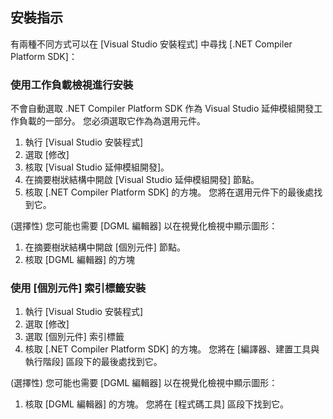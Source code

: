 ## <a name="installation-instructions"></a>安裝指示 

有兩種不同方式可以在 [Visual Studio 安裝程式] 中尋找 [.NET Compiler Platform SDK]：

### <a name="install-using-the-workloads-view"></a>使用工作負載檢視進行安裝

不會自動選取 .NET Compiler Platform SDK 作為 Visual Studio 延伸模組開發工作負載的一部分。 您必須選取它作為為選用元件。

1. 執行 [Visual Studio 安裝程式] 
1. 選取 [修改] 
1. 核取 [Visual Studio 延伸模組開發]。
1. 在摘要樹狀結構中開啟 [Visual Studio 延伸模組開發] 節點。
1. 核取 [.NET Compiler Platform SDK] 的方塊。 您將在選用元件下的最後處找到它。

(選擇性) 您可能也需要 [DGML 編輯器] 以在視覺化檢視中顯示圖形：

1. 在摘要樹狀結構中開啟 [個別元件] 節點。
1. 核取 [DGML 編輯器] 的方塊

### <a name="install-using-the-individual-components-tab"></a>使用 [個別元件] 索引標籤安裝

1. 執行 [Visual Studio 安裝程式] 
1. 選取 [修改] 
1. 選取 [個別元件] 索引標籤 
1. 核取 [.NET Compiler Platform SDK] 的方塊。 您將在 [編譯器、建置工具與執行階段] 區段下的最後處找到它。

(選擇性) 您可能也需要 [DGML 編輯器] 以在視覺化檢視中顯示圖形：

1. 核取 [DGML 編輯器] 的方塊。 您將在 [程式碼工具] 區段下找到它。
